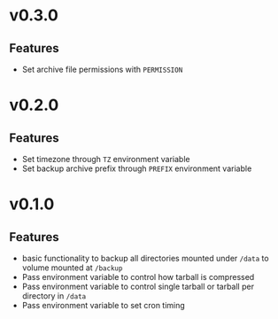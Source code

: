 # v0.3.0
## Features
- Set archive file permissions with `PERMISSION`

# v0.2.0
## Features
- Set timezone through `TZ` environment variable
- Set backup archive prefix through `PREFIX` environment variable

# v0.1.0
## Features
- basic functionality to backup all directories mounted under `/data` to volume mounted at `/backup`
- Pass environment variable to control how tarball is compressed
- Pass environment variable to control single tarball or tarball per directory in `/data`
- Pass environment variable to set cron timing

